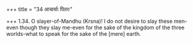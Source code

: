 +++
title = "34 आचार्याः पितरः"

+++
1.34. O slayer-of-Mandhu (Krsna)! I do not desire to slay these men-even
though they slay me-even for the sake of the kingdom of the three
worlds-what to speak for the sake of the \[mere\] earth.
